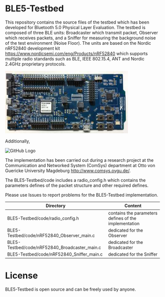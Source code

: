 # BLE5-Testbed

This repository contains the source files of the testbed which has been developed for Bluetooth 5.0 Physical Layer Evaluation.
The testbed is composed of three BLE units: Broadcaster which transmit packet, Observer which receives packets, and a Sniffer for measuring the background noise of the test environment (Noise Floor). The units are based on the Nordic nRF52840 development kit https://www.nordicsemi.com/eng/Products/nRF52840 which supports multiple radio standards such as BLE, IEEE 802.15.4, ANT and Nordic 2.4GHz proprietary protocols.

![GitHub Logo](/nrf52840.JPG)

Additionally,

![GitHub Logo](/structure.JPG)

The implementation has been carried out during a research project at the Communication and Networked System (ComSys) department at Otto von Guericke University Magdeburg  http://www.comsys.ovgu.de/.

The BLE5-Testbed/code includes a radio_config.h which contains the parameters defines of the packet structure and other required defines.

Please use Issues to report problems for the BLE5-Testbed implementation.

Directory | Content
------------ | -------------
BLE5-Testbed/code/radio_config.h | contains the parameters defines of the implementation
BLE5-Testbed/code/nRF52840_Observer_main.c | dedicated for the Observer  
BLE5-Testbed/code/nRF52840_Broadcaster_main.c | dedicated for the Broadcaster
BLE5-Testbed/code/nRF52840_Sniffer_main.c | dedicated for the Sniffer

# License
BLE5-Testbed is open source and can be freely used by anyone.
